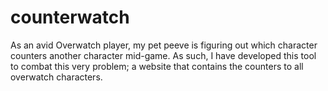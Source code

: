 # counterwatch
As an avid Overwatch player, my pet peeve is figuring out which character counters another character mid-game. As such, I have developed this tool to combat this very problem; a website that contains the counters to all overwatch characters.
